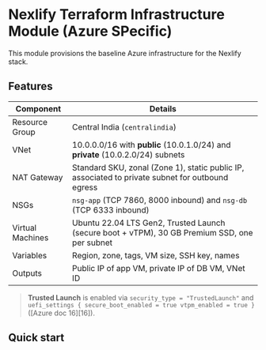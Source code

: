 # Nexlify Terraform Infrastructure Module (Azure SPecific)

This module provisions the baseline Azure infrastructure for the Nexlify stack.

## Features
| Component | Details |
|-----------|---------|
| Resource Group | Central India (`centralindia`) |
| VNet | 10.0.0.0/16 with **public** (10.0.1.0/24) and **private** (10.0.2.0/24) subnets |
| NAT Gateway | Standard SKU, zonal (Zone 1), static public IP, associated to private subnet for outbound egress |
| NSGs | `nsg-app` (TCP 7860, 8000 inbound) and `nsg-db` (TCP 6333 inbound) |
| Virtual Machines | Ubuntu 22.04 LTS Gen2, Trusted Launch (secure boot + vTPM), 30 GB Premium SSD, one per subnet |
| Variables | Region, zone, tags, VM size, SSH key, names |
| Outputs | Public IP of app VM, private IP of DB VM, VNet ID |

> **Trusted Launch** is enabled via `security_type = "TrustedLaunch"` and `uefi_settings { secure_boot_enabled = true vtpm_enabled = true }` ([Azure doc 16][16]).

## Quick start
